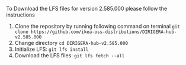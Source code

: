 To Download the LFS files for version 2.585.000 please follow the instructions

1. Clone the repository by running following command on terminal `git clone https://github.com/ikea-oss-distributions/DIRIGERA-hub-v2.585.000`
2. Change directory `cd DIRIGERA-hub-v2.585.000`
3. Initialize LFS: `git lfs install`
4. Download the LFS files: `git lfs fetch --all`
